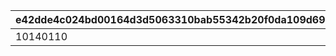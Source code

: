 |e42dde4c024bd00164d3d5063310bab55342b20f0da109d6944290189fa39c08|73bf17c67dd5fe244e8731a4d37967d9a6c8a3961772e2972da273f8c38385ea|60dc70a04fd2e5fb7ae436b9409afd74017b66fffc46692055411e3d74025e65|
| --- | --- | --- |
|10140110|1014001|1|